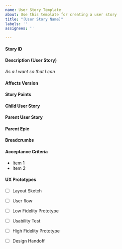 ```yaml
---
name: User Story Template
about: Use this template for creating a user story
title: "[User Story Name]"
labels: ''
assignees: ''

---
```


#### Story ID


#### Description (User Story)
*As a I want so that I can*


#### Affects Version


#### Story Points


#### Child User Story


#### Parent User Story


#### Parent Epic


#### Breadcrumbs


#### Acceptance Criteria
* Item 1
* Item 2


#### UX Prototypes
- [ ] Layout Sketch

- [ ] User flow

- [ ] Low Fidelity Prototype

- [ ] Usability Test

- [ ] High Fidelity Prototype

- [ ] Design Handoff
